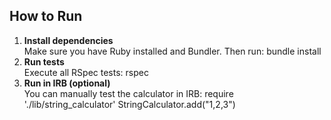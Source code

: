 ## How to Run

1. **Install dependencies**  
    Make sure you have Ruby installed and Bundler. Then run:
        bundle install
2. **Run tests**  
    Execute all RSpec tests:
        rspec
3. **Run in IRB (optional)**  
    You can manually test the calculator in IRB:
        require './lib/string_calculator'
        StringCalculator.add("1,2,3")
